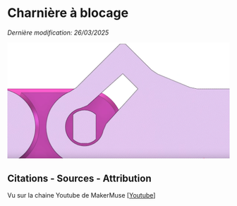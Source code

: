 # Charnière à blocage
_Dernière modification: 26/03/2025_

![Charnière à blocage](./lock.png)

## Citations - Sources - Attribution
Vu sur la chaine Youtube de MakerMuse [[Youtube](https://youtu.be/fbY7xHGaeNM?si=LO138et-QEAfu7oe&t=460)]

